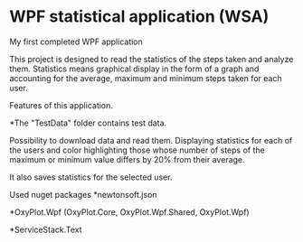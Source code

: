 # WPF statistical application (WSA)
 My first completed WPF application
 
This project is designed to read the statistics of the steps taken and analyze them. Statistics means graphical display in the form of a graph and accounting for the average, maximum and minimum steps taken for each user.

Features of this application.

*The "TestData" folder contains test data.

Possibility to download data and read them. Displaying statistics for each of the users and color highlighting those whose number of steps of the maximum or minimum value differs by 20% from their average.

It also saves statistics for the selected user.


Used nuget packages
*newtonsoft.json

*OxyPlot.Wpf (OxyPlot.Core, OxyPlot.Wpf.Shared, OxyPlot.Wpf)

*ServiceStack.Text
